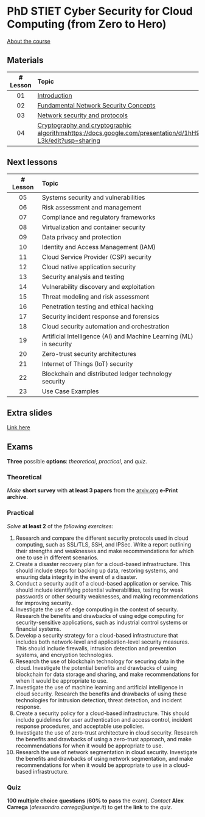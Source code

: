 # PhD STIET Cyber Security for Cloud Computing (from Zero to Hero)

[About the course](about.pdf)

## Materials

| # Lesson | Topic                                                                                                                                             |
| :------: | :------------------------------------------------------------------------------------------------------------------------------------------------ |
|    01    | [Introduction](https://docs.google.com/presentation/d/1pWxsoec2cXxEnsW1a1wvJHAANkAethWSNaHr7Jw95P4/edit?usp=sharing)                              |
|    02    | [Fundamental Network Security Concepts](https://docs.google.com/presentation/d/1GpNNiGw44oVYYMvrWkAXA-LxJNjCdUsPfkZn9bn4kD0/edit?usp=sharing)     |
|    03    | [Network security and protocols](https://docs.google.com/presentation/d/1UqVi2pg2i9xo1svxva4JG4_CiZHbUJNgHaiQAosQuaY/edit?usp=sharing)            |
|    04    | [Cryptography and cryptographic algorithms]()https://docs.google.com/presentation/d/1hH9CeQMHc8WMvsrNY050vMoZ6t7hlhGoOwzoeXG-L3k/edit?usp=sharing |

## Next lessons

| # Lesson | Topic                                                              |
| :------: | :----------------------------------------------------------------- |
|    05    | Systems security and vulnerabilities                               |
|    06    | Risk assessment and management                                     |
|    07    | Compliance and regulatory frameworks                               |
|    08    | Virtualization and container security                              |
|    09    | Data privacy and protection                                        |
|    10    | Identity and Access Management (IAM)                               |
|    11    | Cloud Service Provider (CSP) security                              |
|    12    | Cloud native application security                                  |
|    13    | Security analysis and testing                                      |
|    14    | Vulnerability discovery and exploitation                           |
|    15    | Threat modeling and risk assessment                                |
|    16    | Penetration testing and ethical hacking                            |
|    17    | Security incident response and forensics                           |
|    18    | Cloud security automation and orchestration                        |
|    19    | Artificial Intelligence (AI) and Machine Learning (ML) in security |
|    20    | Zero-trust security architectures                                  |
|    21    | Internet of Things (IoT) security                                  |
|    22    | Blockchain and distributed ledger technology security              |
|    23    | Use Case Examples                                                  |

## Extra slides

[Link here](https://docs.google.com/presentation/d/1q7dirMmN11ReT3rIGIOu53mUVoYbKXqMTv7z_P7aAdY/edit?usp=sharing)


## Exams

**Three** possible **options**: _theoretical_, _practical_, and _quiz_.

### Theoretical

_Make_ **short survey** with **at least 3 papers** from the [arxiv.org](https://arxiv.org) **e-Print archive**.

### Practical

_Solve_ **at least 2** of the _following exercises_:

1. Research and compare the different security protocols used in cloud computing, such as SSL/TLS, SSH, and IPSec. Write a report outlining their strengths and weaknesses and make recommendations for which one to use in different scenarios.
2. Create a disaster recovery plan for a cloud-based infrastructure. This should include steps for backing up data, restoring systems, and ensuring data integrity in the event of a disaster.
3. Conduct a security audit of a cloud-based application or service. This should include identifying potential vulnerabilities, testing for weak passwords or other security weaknesses, and making recommendations for improving security.
4. Investigate the use of edge computing in the context of security. Research the benefits and drawbacks of using edge computing for security-sensitive applications, such as industrial control systems or financial systems.
5. Develop a security strategy for a cloud-based infrastructure that includes both network-level and application-level security measures. This should include firewalls, intrusion detection and prevention systems, and encryption technologies.
6. Research the use of blockchain technology for securing data in the cloud. Investigate the potential benefits and drawbacks of using blockchain for data storage and sharing, and make recommendations for when it would be appropriate to use.
7. Investigate the use of machine learning and artificial intelligence in cloud security. Research the benefits and drawbacks of using these technologies for intrusion detection, threat detection, and incident response.
8. Create a security policy for a cloud-based infrastructure. This should include guidelines for user authentication and access control, incident response procedures, and acceptable use policies.
9. Investigate the use of zero-trust architecture in cloud security. Research the benefits and drawbacks of using a zero-trust approach, and make recommendations for when it would be appropriate to use.
10. Research the use of network segmentation in cloud security. Investigate the benefits and drawbacks of using network segmentation, and make recommendations for when it would be appropriate to use in a cloud-based infrastructure.

### Quiz

**100** __multiple choice__ **questions** (**60% to pass** the exam).
_Contact_ **Alex Carrega** (_alessandro.carrega@unige.it_) to get the **link** to the _quiz_.
